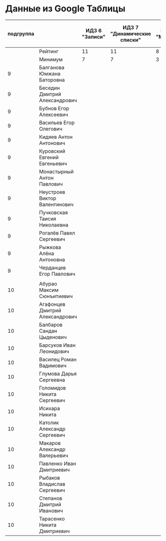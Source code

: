 # Данные из Google Таблицы

| подгруппа |  | ИДЗ 6 "Записи" | ИДЗ 7 "Динамические списки" | ИДЗ 8 "Модули" | ИДЗ 9 "Битовые маски в С++" | ИДЗ СУММА | КР 1 | КР 2 | Коллоквиум | 28.09 |  |  |  |  |  |  |  |  |  |  |  |  |  | Общие задания | Конспект |
| --- | --- | --- | --- | --- | --- | --- | --- | --- | --- | --- | --- | --- | --- | --- | --- | --- | --- | --- | --- | --- | --- | --- | --- | --- | --- |
|  | Рейтинг | 11 | 11 | 8 | 11 | 41 | 12 | 12 | 15 |  |  |  |  |  |  |  |  |  |  |  |  |  |  | 12 | 5 |
|  | Минимум | 7 | 7 | 3 | 7 | 24 | 8 | 8 | 9 |  |  |  |  |  |  |  |  |  |  |  |  |  |  | 7 | 3 |
| 9 | Балганова Юмжана Баторовна |  |  |  |  | 0 |  |  |  |  |  |  |  |  |  |  |  |  |  |  |  |  |  |  |  |
| 9 | Беседин Дмитрий Александрович |  |  |  |  | 0 |  |  |  |  |  |  |  |  |  |  |  |  |  |  |  |  |  |  |  |
| 9 | Бубнов Егор Алексеевич |  |  |  |  | 0 |  |  |  |  |  |  |  |  |  |  |  |  |  |  |  |  |  |  |  |
| 9 | Васильев Егор Олегович |  |  |  |  | 0 |  |  |  |  |  |  |  |  |  |  |  |  |  |  |  |  |  |  |  |
| 9 | Кидяев Антон Антонович |  |  |  |  | 0 |  |  |  |  |  |  |  |  |  |  |  |  |  |  |  |  |  |  |  |
| 9 | Куровский Евгений Евгеньевич |  |  |  |  | 0 |  |  |  |  |  |  |  |  |  |  |  |  |  |  |  |  |  |  |  |
| 9 | Монастырный Антон Павлович |  |  |  |  | 0 |  |  |  |  |  |  |  |  |  |  |  |  |  |  |  |  |  |  |  |
| 9 | Неустроев Виктор Валентинович |  |  |  |  | 0 |  |  |  |  |  |  |  |  |  |  |  |  |  |  |  |  |  |  |  |
| 9 | Пучковская Таисия Николаевна |  |  |  |  | 0 |  |  |  |  |  |  |  |  |  |  |  |  |  |  |  |  |  |  |  |
| 9 | Рогалёв Павел Сергеевич |  |  |  |  | 0 |  |  |  |  |  |  |  |  |  |  |  |  |  |  |  |  |  |  |  |
| 9 | Рыжкова Алёна Антоновна |  |  |  |  | 0 |  |  |  |  |  |  |  |  |  |  |  |  |  |  |  |  |  |  |  |
| 9 | Черданцев Егор Павлович |  |  |  |  | 0 |  |  |  |  |  |  |  |  |  |  |  |  |  |  |  |  |  |  |  |
|  |  |  |  |  |  |  |  |  |  |  |  |  |  |  |  |  |  |  |  |  |  |  |  |  |  |
| 10 | Абурао Максим Сюнъитиевич |  |  |  |  | 0 |  |  |  |  |  |  |  |  |  |  |  |  |  |  |  |  |  |  |  |
| 10 | Агафонцев Дмитрий Александрович |  |  |  |  | 0 |  |  |  |  |  |  |  |  |  |  |  |  |  |  |  |  |  |  |  |
| 10 | Балбаров Сандан Цыденович |  |  |  |  | 0 |  |  |  |  |  |  |  |  |  |  |  |  |  |  |  |  |  |  |  |
| 10 | Барсуков Иван Леонидович |  |  |  |  | 0 |  |  |  |  |  |  |  |  |  |  |  |  |  |  |  |  |  |  |  |
| 10 | Василец Роман Вадимович |  |  |  |  | 0 |  |  |  |  |  |  |  |  |  |  |  |  |  |  |  |  |  |  |  |
| 10 | Глумова Дарья Сергеевна |  |  |  |  | 0 |  |  |  |  |  |  |  |  |  |  |  |  |  |  |  |  |  |  |  |
| 10 | Голомидов Никита Сергеевич |  |  |  |  | 0 |  |  |  |  |  |  |  |  |  |  |  |  |  |  |  |  |  |  |  |
| 10 | Исихара Никита |  |  |  |  | 0 |  |  |  |  |  |  |  |  |  |  |  |  |  |  |  |  |  |  |  |
| 10 | Католик Александр Сергеевич |  |  |  |  | 0 |  |  |  |  |  |  |  |  |  |  |  |  |  |  |  |  |  |  |  |
| 10 | Макаров Александр Валерьевич |  |  |  |  | 0 |  |  |  |  |  |  |  |  |  |  |  |  |  |  |  |  |  |  |  |
| 10 | Павленко Иван Дмитриевич |  |  |  |  | 0 |  |  |  |  |  |  |  |  |  |  |  |  |  |  |  |  |  |  |  |
| 10 | Рыбаков Владислав Сергеевич |  |  |  |  | 0 |  |  |  |  |  |  |  |  |  |  |  |  |  |  |  |  |  |  |  |
| 10 | Степанов Дмитрий Иванович |  |  |  |  | 0 |  |  |  |  |  |  |  |  |  |  |  |  |  |  |  |  |  |  |  |
| 10 | Тарасенко Никита Дмитриевич |  |  |  |  | 0 |  |  |  |  |  |  |  |  |  |  |  |  |  |  |  |  |  |  |  |
